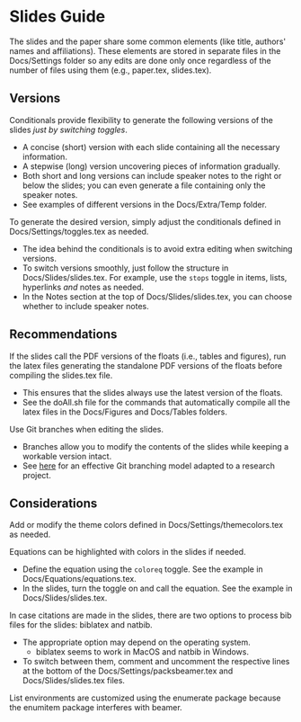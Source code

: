 # Slides Guide

The slides and the paper share some common elements (like title, authors' names and affiliations). These elements are stored in separate files in the Docs/Settings folder so any edits are done only once regardless of the number of files using them (e.g., paper.tex, slides.tex).


## Versions
Conditionals provide flexibility to generate the following versions of the slides *just by switching toggles*.
- A concise (short) version with each slide containing all the necessary information.
- A stepwise (long) version uncovering pieces of information gradually.
- Both short and long versions can include speaker notes to the right or below the slides; you can even generate a file containing only the speaker notes.
- See examples of different versions in the Docs/Extra/Temp folder.

To generate the desired version, simply adjust the conditionals defined in Docs/Settings/toggles.tex as needed.
- The idea behind the conditionals is to avoid extra editing when switching versions.
- To switch versions smoothly, just follow the structure in Docs/Slides/slides.tex. For example, use the `stops` toggle in items, lists, hyperlinks *and* notes as needed.
- In the Notes section at the top of Docs/Slides/slides.tex, you can choose whether to include speaker notes.


## Recommendations
If the slides call the PDF versions of the floats (i.e., tables and figures), run the latex files generating the standalone PDF versions of the floats before compiling the slides.tex file.
- This ensures that the slides always use the latest version of the floats.
- See the doAll.sh file for the commands that automatically compile all the latex files in the Docs/Figures and Docs/Tables folders.

Use Git branches when editing the slides.
- Branches allow you to modify the contents of the slides while keeping a workable version intact.
- See [here](https://github.com/pavelsolis/Git-GitHub-Primer#a-branching-model-for-research-) for an effective Git branching model adapted to a research project.


## Considerations
Add or modify the theme colors defined in Docs/Settings/themecolors.tex as needed.

Equations can be highlighted with colors in the slides if needed.
- Define the equation using the `coloreq` toggle. See the example in Docs/Equations/equations.tex.
- In the slides, turn the toggle on and call the equation. See the example in Docs/Slides/slides.tex.

In case citations are made in the slides, there are two options to process bib files for the slides: biblatex and natbib.
- The appropriate option may depend on the operating system.
	- biblatex seems to work in MacOS and natbib in Windows.
- To switch between them, comment and uncomment the respective lines at the bottom of the Docs/Settings/packsbeamer.tex and Docs/Slides/slides.tex files.

List environments are customized using the enumerate package because the enumitem package interferes with beamer.